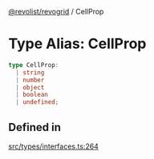[@revolist/revogrid](README.md) / CellProp

# Type Alias: CellProp

```ts
type CellProp: 
  | string
  | number
  | object
  | boolean
  | undefined;
```

## Defined in

[src/types/interfaces.ts:264](https://github.com/revolist/revogrid/blob/2a9402fdf050fa45d175b041168181a63cd72777/src/types/interfaces.ts#L264)
